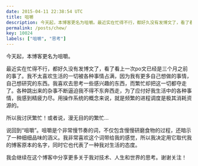 ```yaml
---
date: 2015-04-11 22:38:54 UTC
title: 咀嚼
description: 今天起，本博客更名为咀嚼。最近实在忙得不行，都好久没有发博文了，看了看上一次po文已经是三个月之前的事了。我不太喜欢生活的一切被各种事情占满，因为我有更多自己想做的事情，自己想研究的东西。我喜欢去思考一些感兴趣的东西，而繁忙却把这一切都夺走了。所以我讨厌繁忙！说回到“咀嚼”…
permalink: /posts/chew/
key: 10024
labels: ["咀嚼", "思考"]
---
```


今天起，本博客更名为咀嚼。

最近实在忙得不行，都好久没有发博文了，看了看上一次po文已经是三个月之前的事了。我不太喜欢生活的一切被各种事情占满，因为我有更多自己想做的事情，自己想研究的东西。我喜欢去思考一些感兴趣的东西，而繁忙却把这一切都夺走了。各种跳出来的杂事不断逼迫我不得不东奔西走，为了应付好我生活中的各种事情，我感到精疲力尽。用操作系统的概念来说，就是频繁的进程调度是极其消耗资源的。

所以我讨厌繁忙！或者说，漫无目的的繁忙…

说回到“咀嚼”。咀嚼是个非常慢节奏的词，不仅包含慢慢研磨食物的过程，还暗示了一种细细品味的涵义。我非常喜欢这个词带给我的感觉，所以我决定用它取代我的博客原本的名字，同时它也代表了一种我对生活的态度。

我会继续在这个博客中分享更多关于我对技术、人生和世界的思考。谢谢关注！